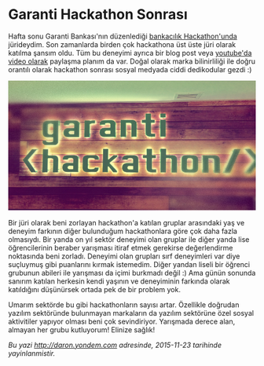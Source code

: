 # Garanti Hackathon Sonrası 

Hafta sonu Garanti Bankası'nın düzenlediği [bankacılık Hackathon'unda](https://hackathon.garanti.com.tr/) jürideydim. Son zamanlarda birden çok hackathona üst üste jüri olarak katılma şansım oldu. Tüm bu deneyimi ayrıca bir blog post veya [youtube'da video olarak](https://www.youtube.com/user/daronyondem) paylaşma planım da var. Doğal olarak marka bilinirliliği ile doğru orantılı olarak hackathon sonrası sosyal medyada ciddi dedikodular gezdi :) 

![](media/Garanti_Hackathon_Sonrasi/hackhaton-image.jpg)

Bir jüri olarak beni zorlayan hackathon'a katılan gruplar arasındaki yaş ve deneyim farkının diğer bulunduğum hackathonlara göre çok daha fazla olmasıydı. Bir yanda on yıl sektör deneyimi olan gruplar ile diğer yanda lise öğrencilerinin beraber yarışması itiraf etmek gerekirse değerlendirme noktasında beni zorladı. Deneyimi olan grupları sırf deneyimleri var diye suçluymuş gibi puanlarını kırmak istemedim. Diğer yandan liseli bir öğrenci grubunun abileri ile yarışması da içimi burkmadı değil :) Ama günün sonunda sanırım katılan herkesin kendi yaşının ve deneyiminin farkında olarak katıldığını düşünürsek ortada pek de bir problem yok. 

Umarım sektörde bu gibi hackathonların sayısı artar. Özellikle doğrudan yazılım sektöründe bulunmayan markaların da yazılım sektörüne özel sosyal aktivitiler yapıyor olması beni çok sevindiriyor. Yarışmada derece alan, almayan her grubu kutluyorum! Elinize sağlık!


*Bu yazi http://daron.yondem.com adresinde, 2015-11-23 tarihinde yayinlanmistir.*